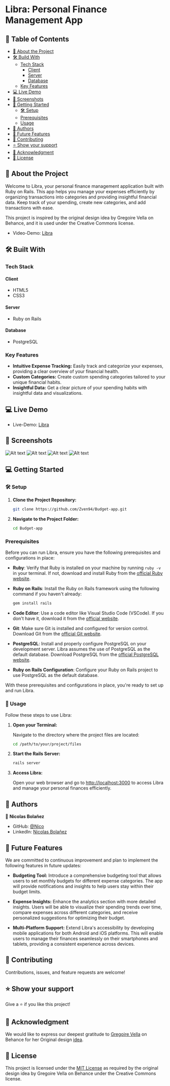# Libra: Personal Finance Management App

## 📗 Table of Contents


- [📖 About the Project](#about-project)
- [🛠 Build With](#build-with)
   - [Tech Stack](#tech-stack)
      - [Client](#client)
      - [Server](#server)
      - [Database](#database)
   - [Key Features](#key-features)
- [💻 Live Demo](#live-demo)
- [📸 Screenshots](#screenshots)
- [📖 Getting Started](#started)
  - [🛠 Setup](#setup)
  - [Prerequisites](#prerequisites)
  - [Usage](#usage)
- [👥 Authors](#authors)
- [🔭 Future Features](#future-features)
- [🤝 Contributing](#contributing)
- [⭐️ Show your support](#support)
- [🙏 Acknowledgment](#Acknowledgment)
- [📜 License](#license)

## 📖 About the Project <a name="about-project"></a>

Welcome to Libra, your personal finance management application built with Ruby on Rails. This app helps you manage your expenses efficiently by organizing transactions into categories and providing insightful financial data. Keep track of your spending, create new categories, and add transactions with ease.

This project is inspired by the original design idea by Gregoire Vella on Behance, and it is used under the Creative Commons license.

- Video-Demo: [Libra](https://www.loom.com/share/789a49dc0b5d4fcc8093730c40305029)

## 🛠 Built With <a name="built-with"></a>

### Tech Stack <a name="tech-stack"></a>

#### Client <a name="database"></a>
- HTML5
- CSS3

#### Server <a name="server"></a>
- Ruby on Rails

#### Database <a name="client"></a>
- PostgreSQL

### Key Features <a name="key-features"></a>

- **Intuitive Expense Tracking:** Easily track and categorize your expenses, providing a clear overview of your financial health.
- **Custom Categories:** Create custom spending categories tailored to your unique financial habits.
- **Insightful Data:** Get a clear picture of your spending habits with insightful data and visualizations.
  

## 💻 Live Demo  <a name="live-demo"></a>

- Live-Demo: [Libra](https://budget-app-fk5s.onrender.com/users/sign_in)

## 📸 Screenshots <a name="screenshots"></a>

![Alt text](https://github.com/Zven94/Budget-app/blob/dev/image.PNG)
![Alt text](image-1.png)
![Alt text](image-2.png)
![Alt text](image-3.png)


## 💻 Getting Started  <a name="started"></a>

### 🛠 Setup <a name="setup"></a>

1. **Clone the Project Repository:**

   ```bash
   git clone https://github.com/Zven94/Budget-app.git
   ```
   
2. **Navigate to the Project Folder:**

   ```bash
   cd Budget-app
   ```

### Prerequisites <a name="prerequisites"></a>

Before you can run Libra, ensure you have the following prerequisites and configurations in place:

- **Ruby**: Verify that Ruby is installed on your machine by running `ruby -v` in your terminal. If not, download and install Ruby from the [official Ruby website](https://www.ruby-lang.org/en/documentation/installation/).

- **Ruby on Rails**: Install the Ruby on Rails framework using the following command if you haven't already:

  ```bash
  gem install rails
  ```

- **Code Editor**: Use a code editor like Visual Studio Code (VSCode). If you don't have it, download it from the [official website](https://code.visualstudio.com/).

- **Git**: Make sure Git is installed and configured for version control. Download Git from the [official Git website](https://git-scm.com/downloads).

- **PostgreSQL**: Install and properly configure PostgreSQL on your development server. Libra assumes the use of PostgreSQL as the default database. Download PostgreSQL from the [official PostgreSQL website](https://www.postgresql.org/download/).

- **Ruby on Rails Configuration**: Configure your Ruby on Rails project to use PostgreSQL as the default database.

With these prerequisites and configurations in place, you're ready to set up and run Libra.

### 📖 Usage <a name="usage"></a>

Follow these steps to use Libra:

1. **Open your Terminal:**

   Navigate to the directory where the project files are located:

   ```bash
   cd /path/to/your/project/files
   ```

2. **Start the Rails Server:**

   ```bash
   rails server
   ```

3. **Access Libra:**

   Open your web browser and go to [http://localhost:3000](http://localhost:3000) to access Libra and manage your personal finances efficiently.

## 👥 Authors <a name="authors"></a>

👤 **Nicolas Bolañez**
- GitHub: [@Nico](https://github.com/Zven94)
- LinkedIn: [Nicolas Bolañez](https://www.linkedin.com/in/nicolas-emiliano/)

## 🔭 Future Features <a name="future-features"></a>

We are committed to continuous improvement and plan to implement the following features in future updates:

- **Budgeting Tool:** Introduce a comprehensive budgeting tool that allows users to set monthly budgets for different expense categories. The app will provide notifications and insights to help users stay within their budget limits.

- **Expense Insights:** Enhance the analytics section with more detailed insights. Users will be able to visualize their spending trends over time, compare expenses across different categories, and receive personalized suggestions for optimizing their budget.

- **Multi-Platform Support:** Extend Libra's accessibility by developing mobile applications for both Android and iOS platforms. This will enable users to manage their finances seamlessly on their smartphones and tablets, providing a consistent experience across devices.

## 🤝 Contributing <a name="contributing"></a>

Contributions, issues, and feature requests are welcome!

## ⭐️ Show your support <a name="support"></a>

Give a ⭐️ if you like this project!

## 🙏 Acknowledgment <a name="Acknowledgment"></a>

We would like to express our deepest gratitude to [Gregoire Vella](https://www.behance.net/gregoirevella) on Behance for her Original design [idea](https://www.behance.net/gallery/19759151/Snapscan-iOs-design-and-branding?tracking_source=).

## 📜 License <a name="license"></a>

This project is licensed under the [MIT License](https://github.com/Zven94/Budget-app/blob/dev/LICENSE) as required by the original design idea by Gregoire Vella on Behance under the Creative Commons license.
